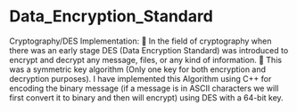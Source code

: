 # Data_Encryption_Standard
Cryptography/DES Implementation:  In the field of cryptography when there was an early stage DES (Data Encryption Standard) was introduced to encrypt and decrypt any message, files, or any kind of information.  This was a symmetric key algorithm (Only one key for both encryption and decryption purposes). I have implemented this Algorithm using C++ for encoding the binary message (if a message is in ASCII characters we will first convert it to binary and then will encrypt) using DES with a 64-bit key.
